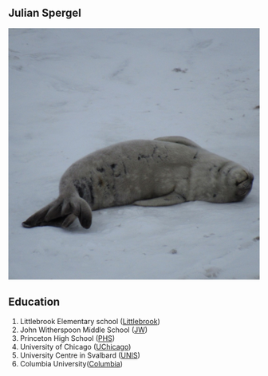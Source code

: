 ## Julian Spergel

<img src="seal.jpg">

## Education
1. Littlebrook Elementary school ([Littlebrook](lb.princetonk12.org/))
2. John Witherspoon Middle School ([JW](jw.princetonk12.org))
3. Princeton High School ([PHS](phs.princetonk12.org))
4. University of Chicago ([UChicago](www.uchicago.edu))
5. University Centre in Svalbard ([UNIS](www.unis.no))
6. Columbia University([Columbia](www.columbia.edu))

